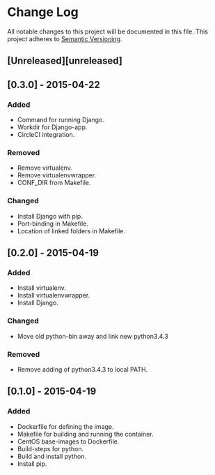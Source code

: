 # Change Log
All notable changes to this project will be documented in this file.
This project adheres to [Semantic Versioning](http://semver.org/).

## [Unreleased][unreleased]

## [0.3.0] - 2015-04-22
### Added
- Command for running Django.
- Workdir for Django-app.
- CircleCI integration.
### Removed
- Remove virtualenv.
- Remove virtualenvwrapper.
- CONF_DIR from Makefile.
### Changed
- Install Django with pip.
- Port-binding in Makefile.
- Location of linked folders in Makefile.

## [0.2.0] - 2015-04-19
### Added
- Install virtualenv.
- Install virtualenvwrapper.
- Install Django.
### Changed
- Move old python-bin away and link new python3.4.3
### Removed
- Remove adding of python3.4.3 to local PATH.

## [0.1.0] - 2015-04-19
### Added
- Dockerfile for defining the image.
- Makefile for building and running the container.
- CentOS base-images to Dockerfile.
- Build-steps for python.
- Build and install python.
- Install pip.
